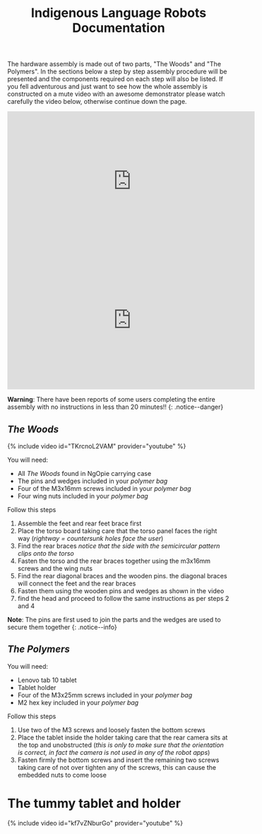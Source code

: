 ﻿---
title: "Indigenous Language Robots Documentation"
permalink: /assembly/
excerpt: "Hardware assembly of the Indigenous Language Robot."
toc: false
share: false
---

The hardware assembly is made out of two parts, "The Woods" and "The Polymers". In the sections below a step by step assembly procedure will be presented and the components required on each step will also be listed.
If you fell adventurous and just want to see how the whole assembly is constructed on a mute video with an awesome demonstrator please watch carefully the video below, otherwise continue down the page.

<iframe src="https://www.youtube.com/embed/NVydSHjJKus" width="560" height="315" frameborder="0"> </iframe>
<iframe src="https://www.youtube.com/embed/NVydSHjJKus" width="560" height="315" frameborder="0"> </iframe>


**Warning**: There have been reports of some users completing the entire assembly with no instructions in less than 20 minutes!!
{: .notice--danger}

## *The Woods*

{% include video id="TKrcnoL2VAM" provider="youtube" %}

You will need:
- All *The Woods* found in NgOpie carrying case
- The pins and wedges included in your *polymer bag*
- Four of the M3x16mm screws included in your *polymer bag*
- Four wing nuts included in your *polymer bag*

Follow this steps
1. Assemble the feet and rear feet brace first
1. Place the torso board taking care that the torso panel faces the right way (*rightway = countersunk holes face the user*) 
1. Find the rear braces *notice that the side with the semicircular pattern clips onto the torso*
1. Fasten the torso and the rear braces together using the m3x16mm screws and the wing nuts
1. Find the rear diagonal braces and the wooden pins. the diagonal braces will connect the feet and the rear braces 
1. Fasten them using the wooden pins and wedges as shown in the video
1. find the head and proceed to follow the same instructions as per steps 2 and 4

**Note**: The pins are first used to join the parts and the wedges are used to secure them together
{: .notice--info}

## *The Polymers*
You will need:
- Lenovo tab 10 tablet
- Tablet holder
- Four of the M3x25mm screws included in your *polymer bag*
- M2 hex key included in your *polymer bag*

Follow this steps
1. Use two of the M3 screws and loosely fasten the bottom screws
1. Place the tablet inside the holder taking care that the rear camera sits at the top and unobstructed  (*this is only to make sure that the orientation is correct, in fact the camera is not used in any of the robot apps*)
1. Fasten firmly the bottom screws and insert the remaining two screws taking care of not over tighten any of the screws, this can cause the embedded nuts to come loose


# The tummy tablet and holder

{% include video id="kf7vZNburGo" provider="youtube" %}
